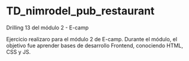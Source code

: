 # TD_nimrodel_pub_restaurant
Drilling 13 del módulo 2 - E-camp

Ejercicio realizaro para el módulo 2 de E-camp. Durante el módulo, el objetivo fue aprender bases de desarrollo Frontend, conociendo HTML, CSS y JS.
